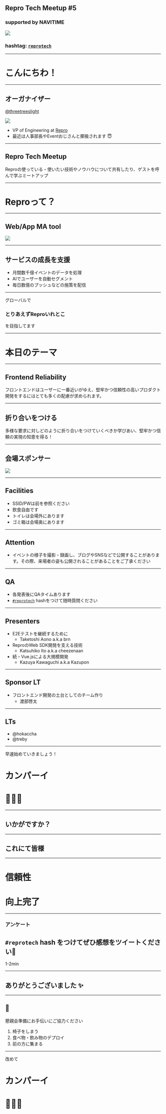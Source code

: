 ## Repro Tech Meetup #5
### supported by NAVITIME

![](/meetups/5/images/banner.png)

### hashtag: [`reprotech`](https://twitter.com/hashtag/reprotech)

---

# こんにちわ！

---

## オーガナイザー

[@threetreeslight](https://twitter.com/threetreeslight)

![](https://avatars3.githubusercontent.com/u/1057490?s=200&v=4)

- VP of Engineering at [Repro](https://repro.io)
- 最近は人事部長やEventおじさんと揶揄されます 😇

---

## Repro Tech Meetup

Reproの使っている・使いたい技術やノウハウについて共有したり、ゲストを呼んで学ぶミートアップ

---

# Reproって？

---

## Web/App MA tool


![](/assets/images/repro-service.png)

---

## サービスの成長を支援

- 月間数千億イベントのデータを処理
- AIでユーザーを自動セグメント
- 毎日数億のプッシュなどの施策を配信

---

グローバルで

### とりあえずReproいれとこ

を目指してます

---

# 本日のテーマ

---

## Frontend Reliability

フロントエンドはユーザーに一番近いがゆえ、堅牢かつ信頼性の高いプロダクト開発をするにはとても多くの配慮が求められます。

---

## 折り合いをつける

多様な要求に対しどのように折り合いをつけていくべきか学びあい、堅牢かつ信頼の実現の知恵を得る！

---

## 会場スポンサー

![](/assets/images/navitime/navitime-logo.png)

---
## Facilities

- SSID/PWは前を参照ください
- 飲食自由です
- トイレは会場外にあります
- ゴミ箱は会場奥にあります

---

## Attention

- イベントの様子を撮影・録画し、ブログやSNSなどで公開することがあります。その際、来場者の姿も公開されることがあることをご了承ください

---

## QA

- 各発表後にQAタイムあります
- [`#reprotech`](https://twitter.com/hashtag/reprotech) hashをつけて随時質問ください

---

## Presenters

- E2Eテストを継続するために
  - Taketoshi Aono a.k.a brn
- ReproのWeb SDK開発を支える技術
  - Katsuhiko Ito a.k.a cheezenaan
- 続・Vue.jsによる大規模開発
  - Kazuya Kawaguchi a.k.a Kazupon

---

## Sponsor LT

- フロントエンド開発の土台としてのチーム作り
  - 渡部啓太

---

## LTs

- @hokaccha
- @treby

---

早速始めていきましょう！

# カンパーイ
# 🍻🍻🍻

---

## いかがですか？

---

## これにて皆様

---

# 信頼性
# 向上完了

---

### アンケート

## `#reprotech` hash をつけてぜひ感想をツイートください🙏

1-2min

---

## ありがとうございました ✨

---

## 🙏

懇親会準備にお手伝いにご協力ください

1. 椅子をしまう
1. 食べ物・飲み物のデプロイ
1. 前の方に集まる

---

改めて

# カンパーイ
# 🍻🍻🍻
